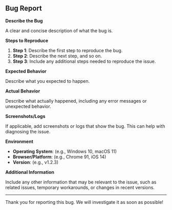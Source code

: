 ## Bug Report

**Describe the Bug**

A clear and concise description of what the bug is.

**Steps to Reproduce**

1. **Step 1**: Describe the first step to reproduce the bug.
2. **Step 2**: Describe the next step, and so on.
3. **Step 3**: Include any additional steps needed to reproduce the issue.

**Expected Behavior**

Describe what you expected to happen.

**Actual Behavior**

Describe what actually happened, including any error messages or unexpected behavior.

**Screenshots/Logs**

If applicable, add screenshots or logs that show the bug. This can help with diagnosing the issue.

**Environment**

- **Operating System**: (e.g., Windows 10, macOS 11)
- **Browser/Platform**: (e.g., Chrome 91, iOS 14)
- **Version**: (e.g., v1.2.3)

**Additional Information**

Include any other information that may be relevant to the issue, such as related issues, temporary workarounds, or changes in recent versions.

---

Thank you for reporting this bug. We will investigate it as soon as possible!
